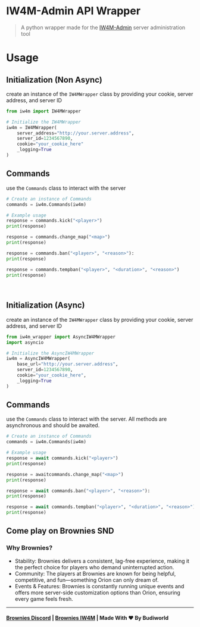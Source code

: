 # IW4M-Admin API Wrapper
> A python wrapper made for the [IW4M-Admin](https://github.com/RaidMax/IW4M-Admin) server administration tool


<h1>Usage</h1> 

## Initialization (Non Async)
create an instance of the `IW4MWrapper` class by providing your cookie, server address, and server ID

```python
from iw4m import IW4MWrapper

# Initialize the IW4MWrapper
iw4m = IW4MWrapper(
    server_address="http://your.server.address",
    server_id=1234567890,
    cookie="your_cookie_here"
    _logging=True
)
```

## Commands
use the `Commands` class to interact with the server

```python
# Create an instance of Commands
commands = iw4m.Commands(iw4m)

# Example usage
response = commands.kick("<player>") 
print(response)

response = commands.change_map("<map>")
print(response)

response = commands.ban("<player>", "<reason>"):
print(response)

response = commands.tempban("<player>", "<duration>", "<reason>")
print(response)
```
<div style="padding-top:1rem"></div>
<div style="height: 0.1rem;">
</div>

## Initialization (Async)
create an instance of the `IW4MWrapper` class by providing your cookie, server address, and server ID

```python
from iw4m_wrapper import AsyncIW4MWrapper
import asyncio

# Initialize the AsyncIW4MWrapper
iw4m = AsyncIW4MWrapper(
    base_url="http://your.server.address",
    server_id=1234567890,
    cookie="your_cookie_here",
    _logging=True
)
```

## Commands
use the `Commands` class to interact with the server. All methods are asynchronous and should be awaited.

```python
# Create an instance of Commands
commands = iw4m.Commands(iw4m)

# Example usage
response = await commands.kick("<player>") 
print(response)

response = awaitcommands.change_map("<map>")
print(response)

response = await commands.ban("<player>", "<reason>"):
print(response)

response = await commands.tempban("<player>", "<duration>", "<reason>")
print(response)
```

## Come play on Brownies SND
### Why Brownies?
- Stability: Brownies delivers a consistent, lag-free experience, making it the perfect choice for players who demand uninterrupted action.
- Community: The players at Brownies are known for being helpful, competitive, and fun—something Orion can only dream of.
- Events & Features: Brownies is constantly running unique events and offers more server-side customization options than Orion, ensuring every game feels fresh.

---
#### [Brownies Discord](https://discord.gg/FAHB3mwrVF) | [Brownies IW4M](http://141.11.196.83:1624/) | Made With ❤️ By Budiworld
